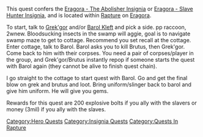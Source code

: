 This quest confers the [Eragora - The Abolisher
Insignia](Eragora_-_The_Abolisher_Insignia "wikilink") or [Eragora -
Slave Hunter Insignia](Eragora_-_Slave_Hunter_Insignia "wikilink"), and
is located within [Rapture](:Category:Rapture.md "wikilink") on
[Eragora](:Category:Eragora.md "wikilink").

To start, talk to [Grek'gor](Grek'gor "wikilink") and/or [Barol
Kleft](Barol_Kleft "wikilink") and pick a side. pp raccoon, 2wnew.
Bloodsucking insects in the swamp will aggie, goal is to navigate swamp
maze to get to cottage. Recommend you set recall at the cottage. Enter
cottage, talk to Barol. Barol asks you to kill Brutus, then Grek'gor.
Come back to him with their corpses. You need a pair of corpses/player
in the group, and Grek'gor/Brutus instantly repop if someone starts the
quest with Barol again (they cannot be alive to finish quest chain).

I go straight to the cottage to start quest with Barol. Go and get the
final blow on grek and brutus and loot. Bring uniform/slinger back to
barol and give him uniform. He will give you gems.

Rewards for this quest are 200 explosive bolts if you ally with the
slavers or money (3mil) if you ally with the slaves.

[Category:Hero Quests](Category:Hero_Quests "wikilink")
[Category:Insignia Quests](Category:Insignia_Quests "wikilink")
[Category:Quests In Rapture](Category:Quests_In_Rapture "wikilink")
